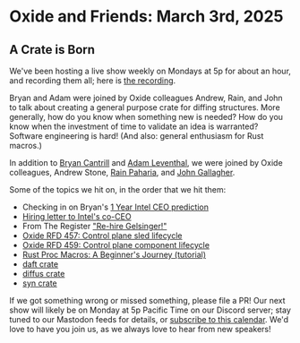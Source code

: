 # Oxide and Friends: March 3rd, 2025

## A Crate is Born

We've been hosting a live show weekly on Mondays at 5p for about an hour,
and recording them all; here is
[the recording](https://youtu.be/BTdxuOwV1eY).

Bryan and Adam were joined by Oxide colleagues Andrew, Rain, and John to talk
about creating a general purpose crate for diffing structures. More generally,
how do you know when something new is needed? How do you know when the
investment of time to validate an idea is warranted? Software engineering is
hard! (And also: general enthusiasm for Rust macros.)

In addition to
[Bryan Cantrill](https://bsky.app/profile/bcantrill.bsky.social) and
[Adam Leventhal](https://bsky.app/profile/ahl.bsky.social),
we were joined by Oxide colleagues,
Andrew Stone,
[Rain Paharia](https://bsky.app/profile/sunshowers.io),
and [John Gallagher](https://hachyderm.io/@nerdyjkg).

Some of the topics we hit on, in the order that we hit them:

- Checking in on Bryan's [1 Year Intel CEO prediction](https://github.com/oxidecomputer/oxide-and-friends/blob/master/2025_01_06.md)
- [Hiring letter to Intel's co-CEO](https://www.intc.com/filings-reports/all-sec-filings##document-5774-0000050863-25-000024-3)
- From The Register ["Re-hire Gelsinger!"](https://www.theregister.com/2025/03/03/fire_the_board_save_intel)
- [Oxide RFD 457: Control plane sled lifecycle](https://rfd.shared.oxide.computer/rfd/0457)
- [Oxide RFD 459: Control plane component lifecycle](https://rfd.shared.oxide.computer/rfd/0459)
- [Rust Proc Macros: A Beginner's Journey (tutorial)](https://petanode.com/posts/rust-proc-macro/)
- [daft crate](https://crates.io/crates/daft)
- [diffus crate](https://crates.io/crates/diffus)
- [syn crate](https://crates.io/crates/syn)

If we got something wrong or missed something, please file a PR!
Our next show will likely be on Monday at 5p Pacific Time on our Discord
server; stay tuned to our Mastodon feeds for details, or [subscribe to this
calendar](https://calendar.google.com/calendar/ical/c_318925f4185aa71c4524d0d6127f31058c9e21f29f017d48a0fca6f564969cd0%40group.calendar.google.com/public/basic.ics).
We'd love to have you join us, as we always love to hear from new speakers!

